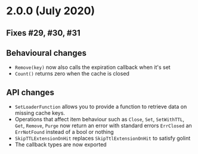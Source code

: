 # 2.0.0 (July 2020)

## Fixes #29, #30, #31

## Behavioural changes

* `Remove(key)` now also calls the expiration callback when it's set
* `Count()` returns zero when the cache is closed

## API changes

* `SetLoaderFunction` allows you to provide a function to retrieve data on missing cache keys.
* Operations that affect item behaviour such as `Close`, `Set`, `SetWithTTL`, `Get`, `Remove`, `Purge` now return an error with standard errors `ErrClosed` an `ErrNotFound` instead of a bool or nothing
* `SkipTTLExtensionOnHit` replaces `SkipTtlExtensionOnHit` to satisfy golint
* The callback types are now exported
